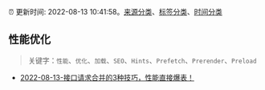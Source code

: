 :alarm_clock: 更新时间: 2022-08-13 10:41:58。[来源分类](../README.md)、[标签分类](../TAGS.md)、[时间分类](../TIMELINE.md)

## 性能优化


> 关键字：`性能`、`优化`、`加载`、`SEO`、`Hints`、`Prefetch`、`Prerender`、`Preload`



- [2022-08-13-接口请求合并的3种技巧，性能直接爆表！](https://toutiao.io/k/p8wu6fu) 